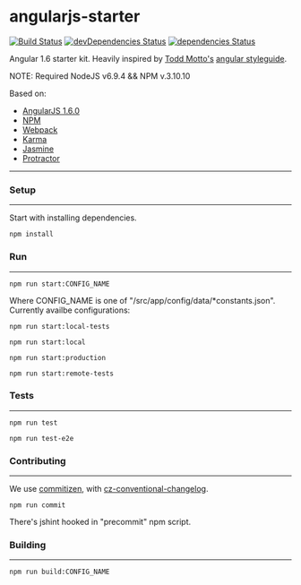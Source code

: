 # angularjs-starter

[![Build Status](https://travis-ci.org/mdopieralski/angularjs-starter.svg?branch=master)](https://travis-ci.org/mdopieralski/angularjs-starter)
[![devDependencies Status](https://david-dm.org/mdopieralski/angularjs-starter/dev-status.svg)](https://david-dm.org/mdopieralski/angularjs-starter?type=dev)
[![dependencies Status](https://david-dm.org/mdopieralski/angularjs-starter/status.svg)](https://david-dm.org/mdopieralski/angularjs-starter)

Angular 1.6 starter kit. 
Heavily inspired by [Todd Motto's](https://toddmotto.com/) [angular styleguide](https://github.com/toddmotto/angular-styleguide).

NOTE: Required NodeJS v6.9.4 && NPM v.3.10.10

Based on: 

- [AngularJS 1.6.0](https://code.angularjs.org/1.6.0/docs/api)
- [NPM](https://docs.npmjs.com/)
- [Webpack](http://webpack.github.io/docs/)
- [Karma](https://karma-runner.github.io)
- [Jasmine](https://jasmine.github.io/)
- [Protractor](http://www.protractortest.org/#/)

-------------

### Setup
-------------

Start with installing dependencies.

`npm install`

### Run
-------------
`npm run start:CONFIG_NAME`

Where CONFIG_NAME is one of "/src/app/config/data/*constants.json". 
Currently availbe configurations:

`npm run start:local-tests`

`npm run start:local`

`npm run start:production`

`npm run start:remote-tests`


### Tests
-------------
`npm run test`

`npm run test-e2e`

### Contributing
-------------
We use [commitizen](https://github.com/commitizen/cz-cli/), with [cz-conventional-changelog](https://github.com/commitizen/cz-conventional-changelog).

`npm run commit`

There's jshint hooked in "precommit" npm script.

### Building
-------------------
`npm run build:CONFIG_NAME`
